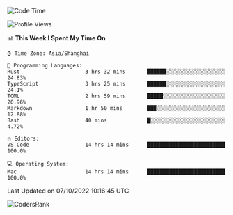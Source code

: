 <!--START_SECTION:waka-->
![Code Time](http://img.shields.io/badge/Code%20Time-1%2C709%20hrs%2018%20mins-blue)

![Profile Views](http://img.shields.io/badge/Profile%20Views-8-blue)

📊 **This Week I Spent My Time On** 

```text
⌚︎ Time Zone: Asia/Shanghai

💬 Programming Languages: 
Rust                     3 hrs 32 mins       ██████░░░░░░░░░░░░░░░░░░░   24.83% 
TypeScript               3 hrs 25 mins       ██████░░░░░░░░░░░░░░░░░░░   24.1% 
TOML                     2 hrs 59 mins       █████░░░░░░░░░░░░░░░░░░░░   20.96% 
Markdown                 1 hr 50 mins        ███░░░░░░░░░░░░░░░░░░░░░░   12.88% 
Bash                     40 mins             █░░░░░░░░░░░░░░░░░░░░░░░░   4.72%

🔥 Editors: 
VS Code                  14 hrs 14 mins      █████████████████████████   100.0%

💻 Operating System: 
Mac                      14 hrs 14 mins      █████████████████████████   100.0%

```


 Last Updated on 07/10/2022 10:16:45 UTC
<!--END_SECTION:waka-->

![CodersRank](https://cr-skills-chart-widget.azurewebsites.net/api/api?username=BugenZhao&padding=16&tooltip=true&branding=false&sort-by-score=true&skills=Rust%2C%20Swift%2C%20C%2C%20TypeScript%2C%20Java%2C%20Go%2C%20Dart%2C%20C%2B%2B%2C%20Python%2C%20Assembly%2C%20Shell%2C%20Kotlin)
